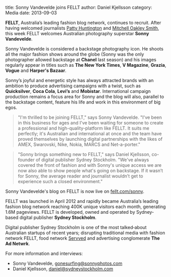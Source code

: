 title: Sonny Vandevelde joins FELLT
author: Daniel Kjellsson
category: Media
date: 2013-09-03

__FELLT__, Australia’s leading fashion blog network, continues to recruit.
After having welcomed journalists [Patty Huntington][frockwriter] and
[Mitchell Oakley Smith][mroakleysmith], this week FELLT welcomes Australian
photography superstar __Sonny Vandevelde__.

Sonny Vandevelde is considered a backstage photography icon. He shoots all the
major fashion shows around the globe (Sonny was the only photographer allowed
backstage at __Chanel__ last season) and his images regularly appear in titles
such as __The New York Times__, __V Magazine__, __Grazia__, __Vogue__ and
__Harper's Bazaar__.

Sonny’s joyful and energetic style has always attracted brands with an ambition
to produce advertising campaigns with a twist, such as __Quicksilver__,
__Coca Cola__, __Levi’s__ and __Mobistar__. International campaign production
remains a focus area for Sonny and the blog will also, parallel to the backstage
content, feature his life and work in this environment of big egos.

> "I'm thrilled to be joining FELLT," says Sonny Vandevelde.
> "I've been in this business for ages and I've been waiting for someone to
> create a professional and high-quality-platform like FELLT. It suits me
> perfectly; it's Australian and international at once and the team have
> proved themselves by launching digital partnerships with the likes of AMEX,
> Swarovski, Nike, Nokia, MARCS and Net-a-porter."

> "Sonny brings something new to FELLT," says Daniel Kjellsson, co-founder of
> digital publisher Sydney Stockholm. "We've always covered the front of
> fashion and with Sonny's unique access we are now also able to show people
> what's going on backstage. If it wasn’t for Sonny, the average reader and
> journalist wouldn’t get to experience such a closed environment."

Sonny Vandevelde's blog on FELLT is now live on [fellt.com/sonny][sonny].

FELLT was launched in April 2012 and rapidly became Australia’s leading fashion
blog network reaching 400K unique visitors each month, generating 1.6M
pageviews. FELLT is developed, owned and operated by Sydney‐based digital
publisher __Sydney Stockholm__.

Digital publisher Sydney Stockholm is one of the most talked‐about Australian
startups of recent years; disrupting traditional media with fashion network
FELLT, food network [Servved][servved] and advertising conglomerate
__The Ad Netwrk__.

For more information and interviews:

* Sonny Vandevelde, <gonesurfing@sonnyphotos.com>
* Daniel Kjellsson, <daniel@sydneystockholm.com>


[frockwriter]: http://frockwriter.com
[mroakleysmith]: http://mroakelysmith.com
[sonny]: http://sonnyphotos.com
[servved]: http://servved.com
